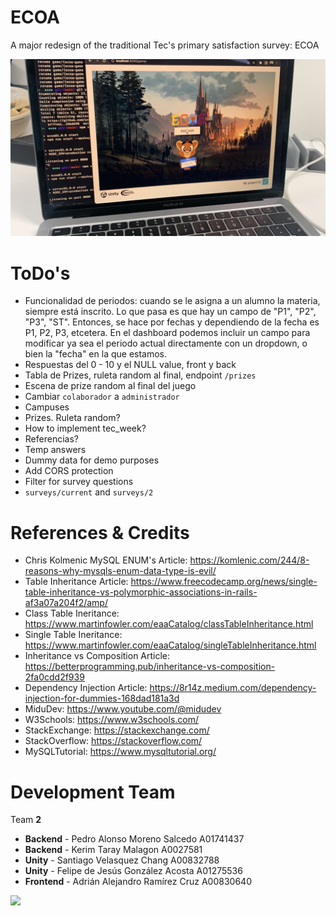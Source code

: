 # ECOA

A major redesign of the traditional Tec's primary satisfaction survey: ECOA

![](demo.jpeg)

# ToDo's

- Funcionalidad de periodos: cuando se le asigna a un alumno la materia, siempre está inscrito. Lo que pasa es que hay un campo de "P1", "P2", "P3", "ST". Entonces, se hace por fechas y dependiendo de la fecha es P1, P2, P3, etcetera. En el dashboard podemos incluir un campo para modificar ya sea el periodo actual directamente con un dropdown, o bien la "fecha" en la que estamos.
- Respuestas del 0 - 10 y el NULL value, front y back
- Tabla de Prizes, ruleta random al final, endpoint `/prizes`
- Escena de prize random al final del juego
- Cambiar `colaborador` a `administrador`
- Campuses
- Prizes. Ruleta random?
- How to implement tec_week?
- Referencias?
- Temp answers
- Dummy data for demo purposes
- Add CORS protection
- Filter for survey questions
- `surveys/current` and `surveys/2`

# References & Credits

- Chris Kolmenic MySQL ENUM's Article: https://komlenic.com/244/8-reasons-why-mysqls-enum-data-type-is-evil/
- Table Inheritance Article: https://www.freecodecamp.org/news/single-table-inheritance-vs-polymorphic-associations-in-rails-af3a07a204f2/amp/
- Class Table Ineritance: https://www.martinfowler.com/eaaCatalog/classTableInheritance.html
- Single Table Ineritance: https://www.martinfowler.com/eaaCatalog/singleTableInheritance.html
- Inheritance vs Composition Article: https://betterprogramming.pub/inheritance-vs-composition-2fa0cdd2f939
- Dependency Injection Article: https://8r14z.medium.com/dependency-injection-for-dummies-168dad181a3d
- MiduDev: https://www.youtube.com/@midudev
- W3Schools: https://www.w3schools.com/
- StackExchange: https://stackexchange.com/
- StackOverflow: https://stackoverflow.com/
- MySQLTutorial: https://www.mysqltutorial.org/

# Development Team

Team **2**

- **Backend** - Pedro Alonso Moreno Salcedo A01741437
- **Backend** - Kerim Taray Malagon A0027581
- **Unity** - Santiago Velasquez Chang A00832788
- **Unity** - Felipe de Jesús González Acosta A01275536
- **Frontend** - Adrián Alejandro Ramírez Cruz A00830640

![](https://contrib.rocks/image?repo=pedroalonsoms/ecoa)
